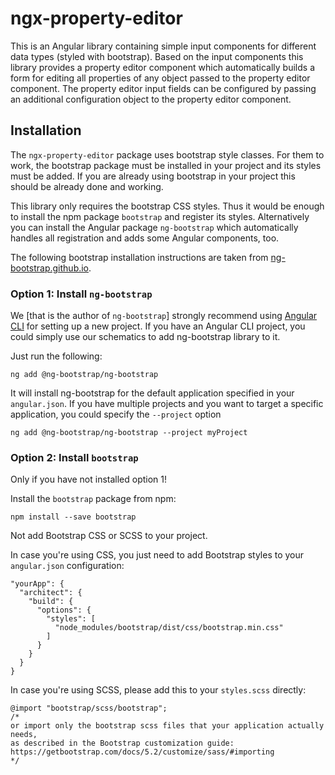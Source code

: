 # ngx-property-editor

This is an Angular library containing simple input components for different data types
(styled with bootstrap). Based on the input components this library provides a property
editor component which automatically builds a form for editing all properties of any
object passed to the property editor component. The property editor input fields can
be configured by passing an additional configuration object to the property editor
component.


## Installation

The `ngx-property-editor` package uses bootstrap style classes. For them to work, the
bootstrap package must be installed in your project and its styles must be added. If
you are already using bootstrap in your project this should be already done and working.

This library only requires the bootstrap CSS styles. Thus it would be enough to install
the npm package `bootstrap` and register its styles. Alternatively you can install the
Angular package `ng-bootstrap` which automatically handles all registration and adds
some Angular components, too.

The following bootstrap installation instructions are taken from
[ng-bootstrap.github.io](https://ng-bootstrap.github.io/#/getting-started).

### Option 1: Install `ng-bootstrap`

We [that is the author of `ng-bootstrap`] strongly recommend using [Angular CLI](https://cli.angular.io/) for setting up a new project. If you have an Angular CLI project, you could simply use our schematics to add ng-bootstrap library to it.

Just run the following:
```
ng add @ng-bootstrap/ng-bootstrap
```

It will install ng-bootstrap for the default application specified in your `angular.json`. If you have multiple projects and you want to target a specific application, you could specify the `--project` option
```
ng add @ng-bootstrap/ng-bootstrap --project myProject
```

### Option 2: Install `bootstrap`

Only if you have not installed option 1!

Install the `bootstrap` package from npm:
```
npm install --save bootstrap
```

Not add Bootstrap CSS or SCSS to your project.

In case you're using CSS, you just need to add Bootstrap styles to your `angular.json`
configuration:
```
"yourApp": {
  "architect": {
    "build": {
      "options": {
        "styles": [
          "node_modules/bootstrap/dist/css/bootstrap.min.css"
        ]
      }
    }
  }
}
```

In case you're using SCSS, please add this to your `styles.scss` directly:
```
@import "bootstrap/scss/bootstrap";
/*
or import only the bootstrap scss files that your application actually needs,
as described in the Bootstrap customization guide:
https://getbootstrap.com/docs/5.2/customize/sass/#importing
*/
```
